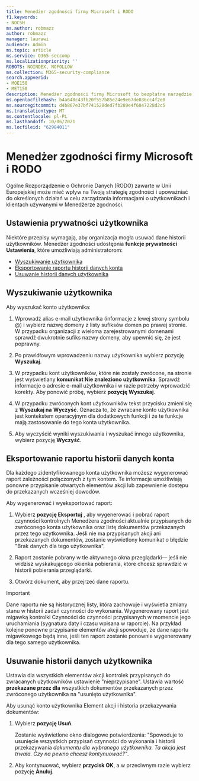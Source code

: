 ```yaml
---
title: Menedżer zgodności firmy Microsoft i RODO
f1.keywords:
- NOCSH
ms.author: robmazz
author: robmazz
manager: laurawi
audience: Admin
ms.topic: article
ms.service: O365-seccomp
ms.localizationpriority: ''
ROBOTS: NOINDEX, NOFOLLOW
ms.collection: M365-security-compliance
search.appverid:
- MOE150
- MET150
description: Menedżer zgodności firmy Microsoft to bezpłatne narzędzie do oceny ryzyka oparte na przepływach pracy dostępne w Portalu zaufania usług firmy Microsoft. Menedżer zgodności umożliwia śledzenie, przypisywanie i weryfikowanie działań związanych ze zgodnością z przepisami w zakresie usług firmy Microsoft w chmurze.
ms.openlocfilehash: b4a648c43fb20f557b85e24e9e67de036cc4f2e0
ms.sourcegitcommit: d4b867e37bf741528ded7fb289e4f6847228d2c5
ms.translationtype: MT
ms.contentlocale: pl-PL
ms.lasthandoff: 10/06/2021
ms.locfileid: "62984011"
---
```

# <a name="microsoft-compliance-manager-and-the-gdpr"></a>Menedżer zgodności firmy Microsoft i RODO

Ogólne Rozporządzenie o Ochronie Danych (RODO) zawarte w Unii Europejskiej może mieć wpływ na Twoją strategię zgodności i upoważniać do określonych działań w celu zarządzania informacjami o użytkownikach i klientach używanymi w Menedżerze zgodności.

## <a name="user-privacy-settings"></a>Ustawienia prywatności użytkownika

Niektóre przepisy wymagają, aby organizacja mogła usuwać dane historii użytkowników. Menedżer zgodności udostępnia **funkcje prywatności Ustawienia**, które umożliwiają administratorom:
  
- [Wyszukiwanie użytkownika](#search-for-a-user)
- [Eksportowanie raportu historii danych konta](#export-a-report-of-account-data-history)
- [Usuwanie historii danych użytkownika](#delete-user-data-history)
  
## <a name="search-for-a-user"></a>Wyszukiwanie użytkownika

Aby wyszukać konto użytkownika:
  
1. Wprowadź alias e-mail użytkownika (informacje z lewej strony symbolu @) i wybierz nazwę domeny z listy sufiksów domen po prawej stronie. W przypadku organizacji z wieloma zarejestrowanymi domenami sprawdź dwukrotnie sufiks nazwy domeny, aby upewnić się, że jest poprawny.

2. Po prawidłowym wprowadzeniu nazwy użytkownika wybierz pozycję **Wyszukaj**.

3. W przypadku kont użytkowników, które nie zostały zwrócone, na stronie jest wyświetlany **komunikat Nie znaleziono użytkownika**. Sprawdź informacje o adresie e-mail użytkownika i w razie potrzeby wprowadzić korekty. Aby ponowić próbę, wybierz **pozycję Wyszukaj**.

4. W przypadku zwróconych kont użytkowników tekst przycisku zmieni się z **Wyszukaj na** **Wyczyść**. Oznacza to, że zwracane konto użytkownika jest kontekstem operacyjnym dla dodatkowych funkcji i że te funkcje mają zastosowanie do tego konta użytkownika.

5. Aby wyczyścić wyniki wyszukiwania i wyszukać innego użytkownika, wybierz pozycję **Wyczyść**.

## <a name="export-a-report-of-account-data-history"></a>Eksportowanie raportu historii danych konta

Dla każdego zidentyfikowanego konta użytkownika możesz wygenerować raport zależności połączonych z tym kontem. Te informacje umożliwiają ponowne przypisanie otwartych elementów akcji lub zapewnienie dostępu do przekazanych wcześniej dowodów.
  
 Aby wygenerować i wyeksportować raport:
  
1. Wybierz **pozycję Eksportuj** , aby wygenerować i pobrać raport czynności kontrolnych Menedżera zgodności aktualnie przypisanych do zwróconego konta użytkownika oraz listę dokumentów przekazanych przez tego użytkownika. Jeśli nie ma przypisanych akcji ani przekazanych dokumentów, zostanie wyświetlony komunikat o błędzie "Brak danych dla tego użytkownika".

2. Raport zostanie pobrany w tle aktywnego okna przeglądarki— jeśli nie widzisz wyskakującego okienka pobierania, które chcesz sprawdzić w historii pobierania przeglądarki.

3. Otwórz dokument, aby przejrzeć dane raportu.

> [!IMPORTANT]
> Dane raportu nie są historycznej listy, która zachowuje i wyświetla zmiany stanu w historii zadań czynności do wykonania. Wygenerowany raport jest migawką kontrolki Czynności do czynności przypisanych w momencie jego uruchamiania (sygnatura daty i czasu wpisana w raporcie). Na przykład kolejne ponowne przypisanie elementów akcji spowoduje, że dane raportu migawkowego będą inne, jeśli ten raport zostanie ponownie wygenerowany dla tego samego użytkownika.
  
## <a name="delete-user-data-history"></a>Usuwanie historii danych użytkownika

Ustawia dla wszystkich elementów akcji kontrolek przypisanych do zwracanych użytkowników ustawienie "nieprzypisane". Ustawia wartość **przekazane przez dla** wszystkich dokumentów przekazanych przez zwróconego użytkownika na "usunięto użytkownika".
  
Aby usunąć konto użytkownika Element akcji i historia przekazywania dokumentów:
  
1. Wybierz **pozycję Usuń**.

    Zostanie wyświetlone okno dialogowe potwierdzenia: "Spowoduje to usunięcie wszystkich przypisań czynności do wykonania i historii przekazywania *dokumentu dla wybranego użytkownika. Ta akcja jest trwała. Czy na pewno chcesz kontynuować?"*.

2. Aby kontynuować, wybierz **przycisk OK**, a w przeciwnym razie wybierz pozycję **Anuluj**.
